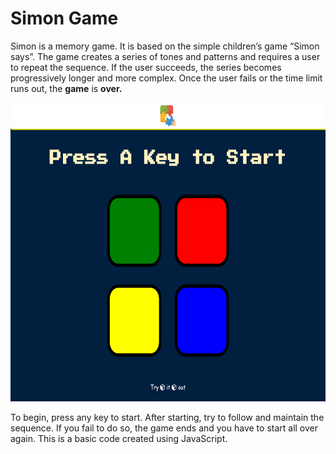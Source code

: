 # Simon Game
Simon is a memory game. It is based on the simple children’s game “Simon says”. The game creates a series of tones and patterns and requires a user to repeat the sequence. If the user succeeds, the series becomes progressively longer and more complex. Once the user fails or the time limit runs out, the <b>game</b> is <b>over.</b>


<img src="images/reference.png" height="478px">

To begin, press <span color="red">any</span> key to start. After starting, try to follow and maintain the sequence. If you fail to do so, the game ends and you have to start all over again. This is a basic code created using JavaScript.

